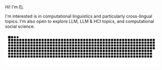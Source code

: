 
Hi! I'm Ej.

I'm interested is in computational linguistics and particularly cross-lingual topics.
I'm also open to explore LLM, LLM & HCI topics, and computational social science.

![亮色](https://raw.githubusercontent.com/Cyber-E-J/Cyber-E-J/f1a52e187e36cc1d99692f0d38c6b0940492bd77/github-contribution-grid-snake.svg)
<!-- ![暗色](https://raw.githubusercontent.com/Cyber-E-J/Cyber-E-J/output/github-contribution-grid-snake-dark.svg) -->